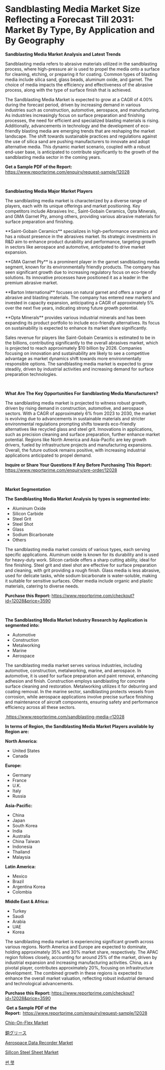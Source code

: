 <p><h1>Sandblasting Media Market Size Reflecting a Forecast Till 2031: Market By Type, By Application and By Geography</h1></p><p><strong>Sandblasting Media Market Analysis and Latest Trends</strong></p>
<p><p>Sandblasting media refers to abrasive materials utilized in the sandblasting process, where high-pressure air is used to propel the media onto a surface for cleaning, etching, or preparing it for coating. Common types of blasting media include silica sand, glass beads, aluminum oxide, and garnet. The choice of media impacts the efficiency and effectiveness of the abrasive process, along with the type of surface finish that is achieved.</p><p>The Sandblasting Media Market is expected to grow at a CAGR of 4.00% during the forecast period, driven by increasing demand in various industries such as construction, automotive, aerospace, and manufacturing. As industries increasingly focus on surface preparation and finishing processes, the need for efficient and specialized blasting materials is rising. Additionally, advancements in technology and the development of eco-friendly blasting media are emerging trends that are reshaping the market landscape. The shift towards sustainable practices and regulations against the use of silica sand are pushing manufacturers to innovate and adopt alternative media. This dynamic market scenario, coupled with a robust end-user base, is anticipated to contribute significantly to the growth of the sandblasting media sector in the coming years.</p></p>
<p><strong>Get a Sample PDF of the Report:&nbsp;</strong> <a href="https://www.reportprime.com/enquiry/request-sample/12028">https://www.reportprime.com/enquiry/request-sample/12028</a></p>
<p>&nbsp;</p>
<p><strong>Sandblasting Media Major Market Players</strong></p>
<p><p>The sandblasting media market is characterized by a diverse range of players, each with its unique offerings and market positioning. Key competitors include Abrasives Inc., Saint-Gobain Ceramics, Opta Minerals, and GMA Garnet Pty, among others, providing various abrasive materials for surface preparation and finishing.</p><p>**Saint-Gobain Ceramics** specializes in high-performance ceramics and has a robust presence in the abrasives market. Its strategic investments in R&D aim to enhance product durability and performance, targeting growth in sectors like aerospace and automotive, anticipated to drive market expansion.</p><p>**GMA Garnet Pty** is a prominent player in the garnet sandblasting media segment, known for its environmentally friendly products. The company has seen significant growth due to increasing regulatory focus on eco-friendly solutions. Its innovative processes have positioned it as a leader in the premium abrasive market.</p><p>**Barton International** focuses on natural garnet and offers a range of abrasive and blasting materials. The company has entered new markets and invested in capacity expansion, anticipating a CAGR of approximately 5% over the next five years, indicating strong future growth potential.</p><p>**Opta Minerals** provides various industrial minerals and has been expanding its product portfolio to include eco-friendly alternatives. Its focus on sustainability is expected to enhance its market share significantly.</p><p>Sales revenue for players like Saint-Gobain Ceramics is estimated to be in the billions, contributing significantly to the overall abrasives market, which is projected to reach approximately $10 billion by 2026. Companies focusing on innovation and sustainability are likely to see a competitive advantage as market dynamics shift towards more environmentally responsible options. The sandblasting media market is expected to grow steadily, driven by industrial activities and increasing demand for surface preparation technologies.</p></p>
<p>&nbsp;</p>
<p><strong>What Are The Key Opportunities For Sandblasting Media Manufacturers?</strong></p>
<p><p>The sandblasting media market is projected to witness robust growth, driven by rising demand in construction, automotive, and aerospace sectors. With a CAGR of approximately 6% from 2023 to 2030, the market is evolving due to advancements in sustainable materials and stricter environmental regulations prompting shifts towards eco-friendly alternatives like recycled glass and steel grit. Innovations in applications, such as precision cleaning and surface preparation, further enhance market potential. Regions like North America and Asia-Pacific are key growth drivers, fueled by infrastructure projects and manufacturing expansions. Overall, the future outlook remains positive, with increasing industrial applications anticipated to propel demand.</p></p>
<p><strong>Inquire or Share Your Questions If Any Before Purchasing This Report:</strong> <a href="https://www.reportprime.com/enquiry/pre-order/12028">https://www.reportprime.com/enquiry/pre-order/12028</a></p>
<p>&nbsp;</p>
<p><strong>Market Segmentation</strong></p>
<p><strong>The Sandblasting Media Market Analysis by types is segmented into:</strong></p>
<p><ul><li>Aluminum Oxide</li><li>Silicon Carbide</li><li>Steel Grit</li><li>Steel Shot</li><li>Glass</li><li>Sodium Bicarbonate</li><li>Others</li></ul></p>
<p><p>The sandblasting media market consists of various types, each serving specific applications. Aluminum oxide is known for its durability and is used for heavy-duty work. Silicon carbide offers a sharp cutting ability, ideal for fine finishing. Steel grit and steel shot are effective for surface preparation and cleaning, with grit providing a rough finish. Glass media is less abrasive, used for delicate tasks, while sodium bicarbonate is water-soluble, making it suitable for sensitive surfaces. Other media include organic and plastic materials, catering to diverse needs.</p></p>
<p><strong>Purchase this Report:&nbsp;</strong><a href="https://www.reportprime.com/checkout?id=12028&price=3590">https://www.reportprime.com/checkout?id=12028&price=3590</a></p>
<p>&nbsp;</p>
<p><strong>The Sandblasting Media Market Industry Research by Application is segmented into:</strong></p>
<p><ul><li>Automotive</li><li>Construction</li><li>Metalworking</li><li>Marine</li><li>Aerospace</li></ul></p>
<p><p>The sandblasting media market serves various industries, including automotive, construction, metalworking, marine, and aerospace. In automotive, it is used for surface preparation and paint removal, enhancing adhesion and finish. Construction employs sandblasting for concrete surface cleaning and restoration. Metalworking utilizes it for deburring and coating removal. In the marine sector, sandblasting protects vessels from corrosion, while aerospace applications involve precise surface finishing and maintenance of aircraft components, ensuring safety and performance efficiency across all these sectors.</p></p>
<p><a href="https://www.reportprime.com/sandblasting-media-r12028">&nbsp;https://www.reportprime.com/sandblasting-media-r12028</a></p>
<p><strong>In terms of Region, the Sandblasting Media Market Players available by Region are:</strong></p>
<p>
    <p> <strong> North America: </strong>
        <ul>
            <li>United States</li>
            <li>Canada</li>
        </ul>
        </p> 
    <p> <strong> Europe: </strong>
        <ul>
            <li>Germany</li>
            <li>France</li>
            <li>U.K.</li>
            <li>Italy</li>
            <li>Russia</li>
        </ul>
        </p> 
    <p> <strong> Asia-Pacific: </strong>
        <ul>
            <li>China</li>
            <li>Japan</li>
            <li>South Korea</li>
            <li>India</li>
            <li>Australia</li>
            <li>China Taiwan</li>
            <li>Indonesia</li>
            <li>Thailand</li>
            <li>Malaysia</li>
        </ul>
        </p> 
    <p> <strong> Latin America: </strong>
        <ul>
            <li>Mexico</li>
            <li>Brazil</li>
            <li>Argentina Korea</li>
            <li>Colombia</li>
        </ul>
        </p> 
    <p> <strong> Middle East & Africa: </strong>
        <ul>
            <li>Turkey</li>
            <li>Saudi</li>
            <li>Arabia</li>
            <li>UAE</li>
            <li>Korea</li>
        </ul>
    </p>
    </p>
<p><p>The sandblasting media market is experiencing significant growth across various regions. North America and Europe are expected to dominate, holding approximately 35% and 30% market share, respectively. The APAC region follows closely, accounting for around 25% of the market, driven by industrial expansion and increasing manufacturing activities. China, as a pivotal player, contributes approximately 20%, focusing on infrastructure development. The combined growth in these regions is expected to enhance the overall market valuation, reflecting robust industrial demand and technological advancements.</p></p>
<p><strong>Purchase this Report: </strong><a href="https://www.reportprime.com/checkout?id=12028&price=3590">https://www.reportprime.com/checkout?id=12028&price=3590</a></p>
<p>&nbsp;<strong>Get a Sample PDF of the Report:&nbsp;&nbsp;</strong><a href="https://www.reportprime.com/enquiry/request-sample/12028">https://www.reportprime.com/enquiry/request-sample/12028</a></p>
<p><strong></strong></p>
<p><p><a href="https://issuu.com/reportprime-2/docs/chip-on-flex-market-size-2030.pptx_bd5f3d4660d5df">Chip-On-Flex Market</a></p><p><a href="https://medium.com/@hattietromp/%E9%8A%85%E3%82%B0%E3%83%AA%E3%82%B9%E3%81%AE%E5%B8%82%E5%A0%B4%E8%A6%8F%E6%A8%A1%E3%81%A8%E3%82%B7%E3%82%A7%E3%82%A2%E5%88%86%E6%9E%90-%E6%88%90%E9%95%B7%E5%82%BE%E5%90%91%E3%81%A8%E4%BA%88%E6%B8%AC2024%E5%B9%B4-2031%E5%B9%B4-2d2c16909d6d">銅グリース</a></p><p><a href="https://medium.com/@sarahhopkins94/aerospace-data-recorder-market-investigation-industry-evolution-and-forecast-till-2031-6fe02e65640f">Aerospace Data Recorder Market</a></p><p><a href="https://issuu.com/reportprime-2/docs/sillcon-steel-sheet-market-size-203_c32812a12bde71">Sillcon Steel Sheet Market</a></p><p><a href="https://medium.com/@nargishadi90/%EC%8B%9C%EC%9E%A5-%ED%86%B5%EC%B0%B0-%EA%B8%80%EB%A1%9C%EB%B2%8C-%EC%8D%AC-%ED%96%87-%EC%8B%9C%EC%9E%A5-%EC%98%88%EC%B8%A1-%EB%B0%8F-%ED%98%81%EC%8B%A0-%EB%8F%99%ED%96%A5-2024-2031-d4c0fea0eef5">썬 햇</a></p></p>